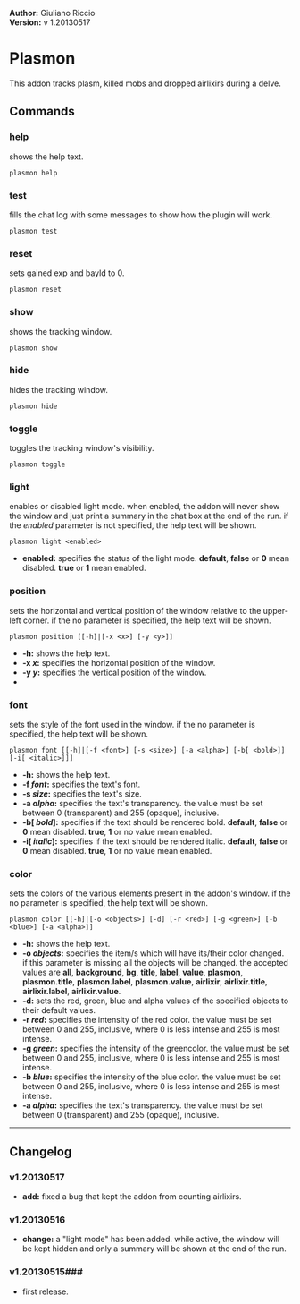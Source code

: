 **Author:** Giuliano Riccio  
**Version:** v 1.20130517

# Plasmon #
This addon tracks plasm, killed mobs and dropped airlixirs during a delve.

## Commands ##
### help ###
shows the help text.

```
plasmon help
```

### test ###
fills the chat log with some messages to show how the plugin will work.

```
plasmon test
```

### reset ###
sets gained exp and bayld to 0.

```
plasmon reset
```

### show ###
shows the tracking window.

```
plasmon show
```

### hide ###
hides the tracking window.

```
plasmon hide
```

### toggle ###
toggles the tracking window's visibility.

```
plasmon toggle
```

### light ###
enables or disabled light mode. when enabled, the addon will never show the window and just print a summary in the chat box at the end of the run. if the _enabled_ parameter is not specified, the help text will be shown.

```
plasmon light <enabled>
```
* **enabled:** specifies the status of the light mode. **default**, **false** or **0** mean disabled. **true** or **1** mean enabled.

### position ###
sets the horizontal and vertical position of the window relative to the upper-left corner. if the no parameter is specified, the help text will be shown.

```
plasmon position [[-h]|[-x <x>] [-y <y>]]
```
* **-h:** shows the help text.
* **-x _x_:** specifies the horizontal position of the window.
* **-y _y_:** specifies the vertical position of the window.
* 
### font ###
sets the style of the font used in the window. if the no parameter is specified, the help text will be shown.

```
plasmon font [[-h]|[-f <font>] [-s <size>] [-a <alpha>] [-b[ <bold>]] [-i[ <italic>]]]
```
* **-h:** shows the help text.
* **-f _font_:** specifies the text's font.
* **-s _size_:** specifies the text's size.
* **-a _alpha_:** specifies the text's transparency. the value must be set between 0 (transparent) and 255 (opaque), inclusive.
* **-b[ _bold_]:** specifies if the text should be rendered bold. **default**, **false** or **0** mean disabled. **true**, **1** or no value mean enabled.
* **-i[ _italic_]:** specifies if the text should be rendered italic. **default**, **false** or **0** mean disabled. **true**, **1** or no value mean enabled.

### color ###
sets the colors of the various elements present in the addon's window. if the no parameter is specified, the help text will be shown.

```
plasmon color [[-h]|[-o <objects>] [-d] [-r <red>] [-g <green>] [-b <blue>] [-a <alpha>]]
```
* **-h:** shows the help text.
* **-o _objects_:** specifies the item/s which will have its/their color changed. if this parameter is missing all the objects will be changed. the accepted values are **all**, **background**, **bg**, **title**, **label**, **value**, **plasmon**, **plasmon.title**, **plasmon.label**, **plasmon.value**, **airlixir**, **airlixir.title**, **airlixir.label**, **airlixir.value**.
* **-d:** sets the red, green, blue and alpha values of the specified objects to their default values.
* **-r _red_:** specifies the intensity of the red color. the value must be set between 0 and 255, inclusive, where 0 is less intense and 255 is most intense.
* **-g _green_:** specifies the intensity of the greencolor. the value must be set between 0 and 255, inclusive, where 0 is less intense and 255 is most intense.
* **-b _blue_:** specifies the intensity of the blue color. the value must be set between 0 and 255, inclusive, where 0 is less intense and 255 is most intense.
* **-a _alpha_:** specifies the text's transparency. the value must be set between 0 (transparent) and 255 (opaque), inclusive.

----

## Changelog ##

### v1.20130517 ###
* **add:** fixed a bug that kept the addon from counting airlixirs.

### v1.20130516 ###
* **change:** a "light mode" has been added. while active, the window will be kept hidden and only a summary will be shown at the end of the run.

### v1.20130515###
* first release.
